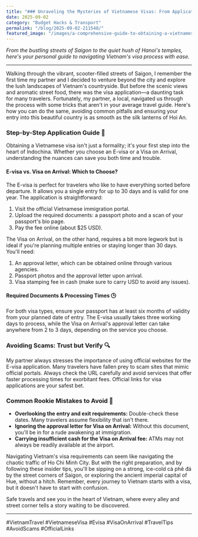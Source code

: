 ```yaml
---
title: "### Unraveling the Mysteries of Vietnamese Visas: From Application to Arrival 🛂"
date: 2025-09-02
category: "Budget Hacks & Transport"
permalink: "/blog/2025-09-02-211548/"
featured_image: "/images/a-comprehensive-guide-to-obtaining-a-vietnamese-visa-for-travelers-211546.jpg"
---
```


*From the bustling streets of Saigon to the quiet hush of Hanoi's temples, here's your personal guide to navigating Vietnam's visa process with ease.*

---

Walking through the vibrant, scooter-filled streets of Saigon, I remember the first time my partner and I decided to venture beyond the city and explore the lush landscapes of Vietnam's countryside. But before the scenic views and aromatic street food, there was the visa application—a daunting task for many travelers. Fortunately, my partner, a local, navigated us through the process with some tricks that aren't in your average travel guide. Here's how you can do the same, avoiding common pitfalls and ensuring your entry into this beautiful country is as smooth as the silk lanterns of Hoi An.

### Step-by-Step Application Guide 📝
Obtaining a Vietnamese visa isn't just a formality; it's your first step into the heart of Indochina. Whether you choose an E-visa or a Visa on Arrival, understanding the nuances can save you both time and trouble.

#### E-visa vs. Visa on Arrival: Which to Choose?
The E-visa is perfect for travelers who like to have everything sorted before departure. It allows you a single entry for up to 30 days and is valid for one year. The application is straightforward:
1. Visit the official Vietnamese immigration portal.
2. Upload the required documents: a passport photo and a scan of your passport's bio page.
3. Pay the fee online (about $25 USD).

The Visa on Arrival, on the other hand, requires a bit more legwork but is ideal if you're planning multiple entries or staying longer than 30 days. You'll need:
1. An approval letter, which can be obtained online through various agencies.
2. Passport photos and the approval letter upon arrival.
3. Visa stamping fee in cash (make sure to carry USD to avoid any issues).

#### Required Documents & Processing Times 🕒
For both visa types, ensure your passport has at least six months of validity from your planned date of entry. The E-visa usually takes three working days to process, while the Visa on Arrival's approval letter can take anywhere from 2 to 3 days, depending on the service you choose.

### Avoiding Scams: Trust but Verify 🔍
My partner always stresses the importance of using official websites for the E-visa application. Many travelers have fallen prey to scam sites that mimic official portals. Always check the URL carefully and avoid services that offer faster processing times for exorbitant fees. Official links for visa applications are your safest bet.

### Common Rookie Mistakes to Avoid 🚫
- **Overlooking the entry and exit requirements:** Double-check these dates. Many travelers assume flexibility that isn't there.
- **Ignoring the approval letter for Visa on Arrival:** Without this document, you'll be in for a rude awakening at immigration.
- **Carrying insufficient cash for the Visa on Arrival fee:** ATMs may not always be readily available at the airport.

Navigating Vietnam's visa requirements can seem like navigating the chaotic traffic of Ho Chi Minh City. But with the right preparation, and by following these insider tips, you'll be sipping on a strong, ice-cold cà phê đá by the street corners of Saigon, or exploring the ancient imperial capital of Hue, without a hitch. Remember, every journey to Vietnam starts with a visa, but it doesn't have to start with confusion.

Safe travels and see you in the heart of Vietnam, where every alley and street corner tells a story waiting to be discovered.

---

#VietnamTravel #VietnameseVisa #Evisa #VisaOnArrival #TravelTips #AvoidScams #OfficialLinks